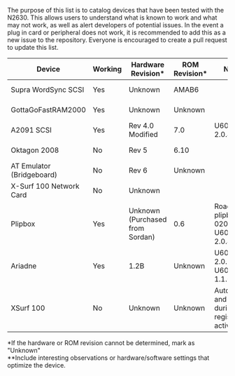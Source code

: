 The purpose of this list is to catalog devices that have been tested with the N2630. This allows users to understand what is known to work and what may not work, as well as alert developers of potential issues. In the event a plug in card or peripheral does not work, it is recommended to add this as a new issue to the repository. Everyone is encouraged to create a pull request to update this list.

Device|Working|Hardware Revision*|ROM Revision*|Notes**|Date Reported
-|-|-|-|-|-
Supra WordSync SCSI|Yes|Unknown|AMAB6||March 2023
GottaGoFastRAM2000|Yes|Unknown|Unknown||March 2023
A2091 SCSI|Yes|Rev 4.0 Modified|7.0|U600 Rev 2.0.4|October 2023
Oktagon 2008|No|Rev 5|6.10||September 2023
AT Emulator (Bridgeboard)|No|Rev 6|Unknown||September 2023
X-Surf 100 Network Card|No|Unknown|||September 2023
Plipbox|Yes|Unknown (Purchased from Sordan)|0.6|Roadshow,<br>plipbox.device 020,<br>U600 Rev 2.0.4|October 2023
Ariadne|Yes|1.2B|Unknown|U600 Rev 2.0.5<br>U602 Rev 1.1.0|October 2023
XSurf 100|No|Unknown|Unknown|Autconfigures and then fails during initial register activity.|October 2023

*If the hardware or ROM revision cannot be determined, mark as "Unknown"  
**Include interesting observations or hardware/software settings that optimize the device.
